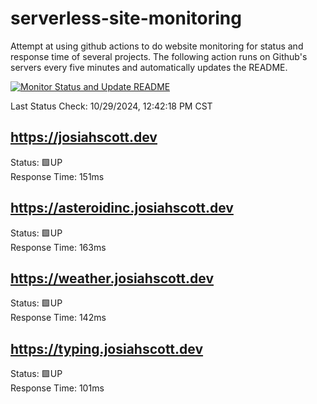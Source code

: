 # serverless-site-monitoring
Attempt at using github actions to do website monitoring for status and response time of several projects. The following action runs on Github's servers every five minutes and automatically updates the README.  

[![Monitor Status and Update README](https://github.com/JosiahSco/serverless-site-monitoring/actions/workflows/monitor.yaml/badge.svg)](https://github.com/JosiahSco/serverless-site-monitoring/actions/workflows/monitor.yaml)

Last Status Check: 10/29/2024, 12:42:18 PM CST

## https://josiahscott.dev
Status: 🟩UP  
Response Time: 151ms

## https://asteroidinc.josiahscott.dev
Status: 🟩UP  
Response Time: 163ms

## https://weather.josiahscott.dev
Status: 🟩UP  
Response Time: 142ms

## https://typing.josiahscott.dev
Status: 🟩UP  
Response Time: 101ms

